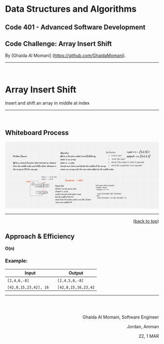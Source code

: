 # Data Structures and Algorithms 
## Code 401 - Advanced Software Development
## Code Challenge: Array Insert Shift





By [Ghaida Al Momani] (https://github.com/GhaidaMomani).
<br/>
<hr/>
<br/>


<!-- Description of the challenge -->
# Array Insert Shift
Insert and shift an array in middle at index


<hr/>
<br/>


## Whiteboard Process
<!-- Embedded whiteboard image -->
![reverse array](../assets/arrayInsertShift.jpg)


 
<hr/>
    <p align="right">(<a href="#top">back to top</a>)</p>



## Approach & Efficiency
<!-- What approach did you take? Discuss Why. What is the Big O space/time for this approach? -->

**O(n)**


### Example:
| Input | Output |
| ----- | ------ |
| `[2,4,6,-8]` | `[2,4,5,6,-8]` |
| `[42,8,15,23,42], 16	` | `[42,8,15,16,23,42`|

 


<hr/>
  <br/><br/>

<p align="right">Ghaida Al Momani, Software Engineer</p>
<p align="right">Jordan, Amman</p>
  <p align="right">22, 1 MAR </p>